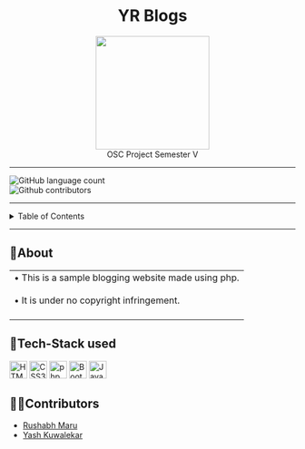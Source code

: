 

<div align="center">
  <h1>YR Blogs</h1>
  <img src="https://revenuearchitects.com/wp-content/uploads/2017/02/Blog_pic.png" height="200"><br>
  OSC Project 
  Semester V
</div>

<hr>

  ![GitHub language count](https://img.shields.io/github/languages/count/RushabhM03/YRBlogs?color=green&style=for-the-badge)
  <br>
  ![Github contributors](https://img.shields.io/github/contributors/RushabhM03/YRBlogs?color=red&logo=github&logoColor=red&style=for-the-badge)

<hr>

<details>
<summary>Table of Contents</summary>
  
- [About](#about)
- [Tech Stack used](#tech-stack-used)
- [Tutorial](#tutorial)
- [Contributors](#contributors)
  
</details>

<hr>

## 📝About
<table>
  <tr>
    <td>
      •	This is a sample blogging website made using php.<br><br>
      •	It is under no copyright infringement.<br><br>
    </td>
  </tr>
</table>

## 🤖Tech-Stack used
<a href="https://www.w3.org/TR/html5/" title="HTML5"><img src="https://github.com/get-icon/geticon/raw/master/icons/html-5.svg" alt="HTML5" width="31px" height="31px"></a>
<a href="https://www.w3.org/TR/CSS/" title="CSS3"><img src="https://github.com/get-icon/geticon/raw/master/icons/css-3.svg" alt="CSS3" width="31px" height="31px"></a>
<a href="https://www.php.net/" title="php"><img src="https://github.com/get-icon/geticon/raw/master/icons/php.svg" alt="php" width="31px" height="31px"></a>
<a href="https://getbootstrap.com/" title="Bootstrap"><img src="https://github.com/get-icon/geticon/raw/master/icons/bootstrap.svg" alt="Bootstrap" width="31px" height="31px"></a>
<a href="https://www.javascript.com/" title="Javascript"><img src="https://github.com/get-icon/geticon/raw/master/icons/javascript.svg" alt="Javascript" width="31px" height="31px"></a>


## 👩‍💻Contributors
- [Rushabh Maru](https://github.com/RushabhM03)
- [Yash Kuwalekar](https://github.com/Yashh11)
 
